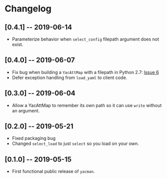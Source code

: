 # Changelog

## [0.4.1] -- 2019-06-14
- Parameterize behavior when `select_config` filepath argument does not exist.

## [0.4.0] -- 2019-06-07
- Fix bug when building a `YacAttMap` with a filepath in Python 2.7: [Issue 6](https://github.com/databio/yacman/issues/6)
- Defer exception handling from `load_yaml` to client code.

## [0.3.0] -- 2019-06-04
- Allow a YacAttMap to remember its own path so it can use `write` without an argument.

## [0.2.0] -- 2019-05-21
- Fixed packaging bug
- Changed `select_load` to just `select` so you load on your own.

## [0.1.0] -- 2019-05-15
- First functional public release of `yacman`.
